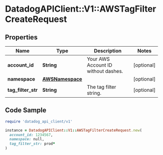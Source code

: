 # DatadogAPIClient::V1::AWSTagFilterCreateRequest

## Properties

| Name | Type | Description | Notes |
| ---- | ---- | ----------- | ----- |
| **account_id** | **String** | Your AWS Account ID without dashes. | [optional] |
| **namespace** | [**AWSNamespace**](AWSNamespace.md) |  | [optional] |
| **tag_filter_str** | **String** | The tag filter string. | [optional] |

## Code Sample

```ruby
require 'datadog_api_client/v1'

instance = DatadogAPIClient::V1::AWSTagFilterCreateRequest.new(
  account_id: 1234567,
  namespace: null,
  tag_filter_str: prod*
)
```

